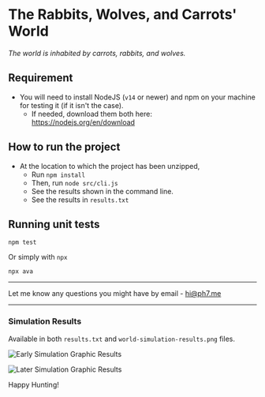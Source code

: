 # The Rabbits, Wolves, and Carrots' World

*The world is inhabited by carrots, rabbits, and wolves.*

## Requirement

- You will need to install NodeJS (`v14` or newer) and npm on your machine for testing it (if it isn't the case).
  - If needed, download them both here: https://nodejs.org/en/download

## How to run the project

- At the location to which the project has been unzipped,
  - Run `npm install`
  - Then, run `node src/cli.js`
  - See the results shown in the command line.
  - See the results in `results.txt`

## Running unit tests

```console
npm test
```

Or simply with `npx`

```console
npx ava
```

---

Let me know any questions you might have by email - hi@ph7.me

---


### Simulation Results

Available in both `results.txt` and `world-simulation-results.png` files.

![Early Simulation Graphic Results](./world-simulation-results.png)

![Later Simulation Graphic Results](./late-world-simulation-results.png)


Happy Hunting!

